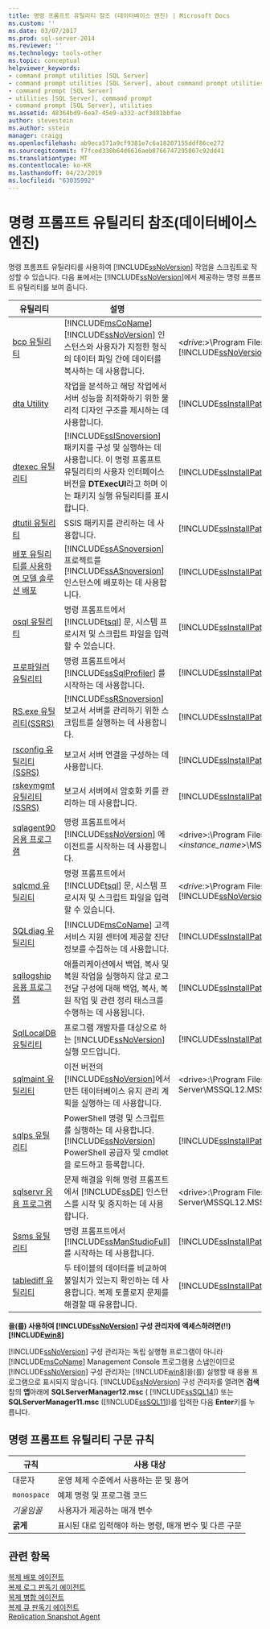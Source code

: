 ```yaml
---
title: 명령 프롬프트 유틸리티 참조 (데이터베이스 엔진) | Microsoft Docs
ms.custom: ''
ms.date: 03/07/2017
ms.prod: sql-server-2014
ms.reviewer: ''
ms.technology: tools-other
ms.topic: conceptual
helpviewer_keywords:
- command prompt utilities [SQL Server]
- command prompt utilities [SQL Server], about command prompt utilities
- command prompt [SQL Server]
- utilities [SQL Server], command prompt
- command prompt [SQL Server], utilities
ms.assetid: 48364bd9-6ea7-45e9-a332-acf3d81bbfae
author: stevestein
ms.author: sstein
manager: craigg
ms.openlocfilehash: ab9eca571a9cf9381e7c6a18207155ddf86ce272
ms.sourcegitcommit: f7fced330b64d6616aeb8766747295807c92dd41
ms.translationtype: MT
ms.contentlocale: ko-KR
ms.lasthandoff: 04/23/2019
ms.locfileid: "63035992"
---
```

# <a name="command-prompt-utility-reference-database-engine"></a>명령 프롬프트 유틸리티 참조(데이터베이스 엔진)
  명령 프롬프트 유틸리티를 사용하여 [!INCLUDE[ssNoVersion](../includes/ssnoversion-md.md)] 작업을 스크립트로 작성할 수 있습니다. 다음 표에서는 [!INCLUDE[ssNoVersion](../includes/ssnoversion-md.md)]에서 제공하는 명령 프롬프트 유틸리티를 보여 줍니다.  
  
|**유틸리티**|**설명**|**설치 위치**|  
|-----------------|---------------------|----------------------|  
|[bcp 유틸리티](bcp-utility.md)| [!INCLUDE[msCoName](../includes/msconame-md.md)] [!INCLUDE[ssNoVersion](../includes/ssnoversion-md.md)] 인스턴스와 사용자가 지정한 형식의 데이터 파일 간에 데이터를 복사하는 데 사용합니다.|\<*drive*:>\Program Files\\[!INCLUDE[msCoName](../includes/msconame-md.md)][!INCLUDE[ssNoVersion](../includes/ssnoversion-md.md)]\Client SDK\ODBC\110\Tools\Binn|  
|[dta Utility](dta/dta-utility.md)|작업을 분석하고 해당 작업에서 서버 성능을 최적화하기 위한 물리적 디자인 구조를 제시하는 데 사용합니다.|[!INCLUDE[ssInstallPathVar](../includes/ssinstallpathvar-md.md)]Tools\Binn|  
|[dtexec 유틸리티](../integration-services/packages/dtexec-utility.md)|[!INCLUDE[ssISnoversion](../includes/ssisnoversion-md.md)] 패키지를 구성 및 실행하는 데 사용합니다. 이 명령 프롬프트 유틸리티의 사용자 인터페이스 버전을 **DTExecUI**라고 하며 이는 패키지 실행 유틸리티를 표시합니다.|[!INCLUDE[ssInstallPathVar](../includes/ssinstallpathvar-md.md)]DTS\Binn|  
|[dtutil 유틸리티](../integration-services/dtutil-utility.md)|SSIS 패키지를 관리하는 데 사용합니다.|[!INCLUDE[ssInstallPathVar](../includes/ssinstallpathvar-md.md)]DTS\Binn|  
|[배포 유틸리티를 사용하여 모델 솔루션 배포](../analysis-services/multidimensional-models/deploy-model-solutions-with-the-deployment-utility.md)|[!INCLUDE[ssASnoversion](../includes/ssasnoversion-md.md)] 프로젝트를 [!INCLUDE[ssASnoversion](../includes/ssasnoversion-md.md)]인스턴스에 배포하는 데 사용합니다.|[!INCLUDE[ssInstallPathVar](../includes/ssinstallpathvar-md.md)]Tools\Binn\VShell\Common7\IDE|  
|[osql 유틸리티](osql-utility.md)|명령 프롬프트에서 [!INCLUDE[tsql](../includes/tsql-md.md)] 문, 시스템 프로시저 및 스크립트 파일을 입력할 수 있습니다.|[!INCLUDE[ssInstallPathVar](../includes/ssinstallpathvar-md.md)]Tools\Binn|  
|[프로파일러 유틸리티](profiler-utility.md)|명령 프롬프트에서 [!INCLUDE[ssSqlProfiler](../includes/sssqlprofiler-md.md)] 를 시작하는 데 사용합니다.|[!INCLUDE[ssInstallPathVar](../includes/ssinstallpathvar-md.md)]Tools\Binn|  
|[RS.exe 유틸리티&#40;SSRS&#41;](../reporting-services/tools/rs-exe-utility-ssrs.md)|[!INCLUDE[ssRSnoversion](../includes/ssrsnoversion-md.md)] 보고서 서버를 관리하기 위한 스크립트를 실행하는 데 사용합니다.|[!INCLUDE[ssInstallPathVar](../includes/ssinstallpathvar-md.md)]Tools\Binn|  
|[rsconfig 유틸리티&#40;SSRS&#41;](../reporting-services/tools/rsconfig-utility-ssrs.md)|보고서 서버 연결을 구성하는 데 사용합니다.|[!INCLUDE[ssInstallPathVar](../includes/ssinstallpathvar-md.md)]Tools\Binn|  
|[rskeymgmt 유틸리티&#40;SSRS&#41;](../reporting-services/tools/rskeymgmt-utility-ssrs.md)|보고서 서버에서 암호화 키를 관리하는 데 사용합니다.|[!INCLUDE[ssInstallPathVar](../includes/ssinstallpathvar-md.md)]Tools\Binn|  
|[sqlagent90 응용 프로그램](sqlagent90-application.md)|명령 프롬프트에서 [!INCLUDE[ssNoVersion](../includes/ssnoversion-md.md)] 에이전트를 시작하는 데 사용합니다.|\<drive>:\Program Files\Microsoft SQL Server\\<*instance_name*>\MSSQL\Binn|  
|[sqlcmd 유틸리티](sqlcmd-utility.md)|명령 프롬프트에서 [!INCLUDE[tsql](../includes/tsql-md.md)] 문, 시스템 프로시저 및 스크립트 파일을 입력할 수 있습니다.|\<*drive*:>\Program Files\\[!INCLUDE[msCoName](../includes/msconame-md.md)][!INCLUDE[ssNoVersion](../includes/ssnoversion-md.md)]\Client SDK\ODBC\110\Tools\Binn|  
|[SQLdiag 유틸리티](sqldiag-utility.md)|[!INCLUDE[msCoName](../includes/msconame-md.md)] 고객 서비스 지원 센터에 제공할 진단 정보를 수집하는 데 사용합니다.|[!INCLUDE[ssInstallPathVar](../includes/ssinstallpathvar-md.md)]Tools\Binn|  
|[sqllogship 응용 프로그램](sqllogship-application.md)|애플리케이션에서 백업, 복사 및 복원 작업을 실행하지 않고 로그 전달 구성에 대해 백업, 복사, 복원 작업 및 관련 정리 태스크를 수행하는 데 사용됩니다.|[!INCLUDE[ssInstallPathVar](../includes/ssinstallpathvar-md.md)]Tools\Binn|  
|[SqlLocalDB 유틸리티](sqllocaldb-utility.md)|프로그램 개발자를 대상으로 하는 [!INCLUDE[ssNoVersion](../includes/ssnoversion-md.md)] 실행 모드입니다.|[!INCLUDE[ssInstallPathVar](../includes/ssinstallpathvar-md.md)]Tools\Binn\|  
|[sqlmaint 유틸리티](sqlmaint-utility.md)|이전 버전의 [!INCLUDE[ssNoVersion](../includes/ssnoversion-md.md)]에서 만든 데이터베이스 유지 관리 계획을 실행하는 데 사용합니다.|\<drive>:\Program Files\Microsoft SQL Server\MSSQL12.MSSQLSERVER\MSSQL\Binn|  
|[sqlps 유틸리티](sqlps-utility.md)|PowerShell 명령 및 스크립트를 실행하는 데 사용합니다. [!INCLUDE[ssNoVersion](../includes/ssnoversion-md.md)] PowerShell 공급자 및 cmdlet을 로드하고 등록합니다.|[!INCLUDE[ssInstallPathVar](../includes/ssinstallpathvar-md.md)]Tools\Binn|  
|[sqlservr 응용 프로그램](sqlservr-application.md)|문제 해결을 위해 명령 프롬프트에서 [!INCLUDE[ssDE](../includes/ssde-md.md)] 인스턴스를 시작 및 중지하는 데 사용합니다.|\<drive>:\Program Files\Microsoft SQL Server\MSSQL12.MSSQLSERVER\MSSQL\Binn|  
|[Ssms 유틸리티](../ssms/ssms-utility.md)|명령 프롬프트에서 [!INCLUDE[ssManStudioFull](../includes/ssmanstudiofull-md.md)] 를 시작하는 데 사용합니다.|[!INCLUDE[ssInstallPathVar](../includes/ssinstallpathvar-md.md)]Tools\Binn\VSShell\Common7\IDE|  
|[tablediff 유틸리티](tablediff-utility.md)|두 테이블의 데이터를 비교하여 불일치가 있는지 확인하는 데 사용합니다. 복제 토폴로지 문제를 해결할 때 유용합니다.|[!INCLUDE[ssInstallPathVar](../includes/ssinstallpathvar-md.md)]COM|  
  
 **을(를) 사용하여 [!INCLUDE[ssNoVersion](../includes/ssnoversion-md.md)] 구성 관리자에 액세스하려면(!!) [!INCLUDE[win8](../includes/win8-md.md)]**  
  
 [!INCLUDE[ssNoVersion](../includes/ssnoversion-md.md)] 구성 관리자는 독립 실행형 프로그램이 아니라 [!INCLUDE[msCoName](../includes/msconame-md.md)] Management Console 프로그램용 스냅인이므로 [!INCLUDE[ssNoVersion](../includes/ssnoversion-md.md)] 구성 관리자는 [!INCLUDE[win8](../includes/win8-md.md)]을(를) 실행할 때 응용 프로그램으로 표시되지 않습니다. [!INCLUDE[ssNoVersion](../includes/ssnoversion-md.md)] 구성 관리자를 열려면 **검색** 참의 **앱**아래에 **SQLServerManager12.msc** ( [!INCLUDE[ssSQL14](../includes/sssql14-md.md)]) 또는 **SQLServerManager11.msc** ([!INCLUDE[ssSQL11](../includes/sssql11-md.md)])를 입력한 다음 **Enter**키를 누릅니다.  
  
## <a name="command-prompt-utilities-syntax-conventions"></a>명령 프롬프트 유틸리티 구문 규칙  
  
|**규칙**|**사용 대상**|  
|--------------------|------------------|  
|대문자|운영 체제 수준에서 사용하는 문 및 용어|  
|`monospace`|예제 명령 및 프로그램 코드|  
|*기울임꼴*|사용자가 제공하는 매개 변수|  
|**굵게**|표시된 대로 입력해야 하는 명령, 매개 변수 및 다른 구문|  
  
## <a name="see-also"></a>관련 항목  
 [복제 배포 에이전트](../relational-databases/replication/agents/replication-distribution-agent.md)   
 [복제 로그 판독기 에이전트](../relational-databases/replication/agents/replication-log-reader-agent.md)   
 [복제 병합 에이전트](../relational-databases/replication/agents/replication-merge-agent.md)   
 [복제 큐 판독기 에이전트](../relational-databases/replication/agents/replication-queue-reader-agent.md)   
 [Replication Snapshot Agent](../relational-databases/replication/agents/replication-snapshot-agent.md)  
  
  

